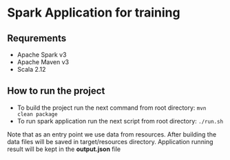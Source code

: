 # Spark Application for training

## Requrements
* Apache Spark v3
* Apache Maven v3
* Scala 2.12 

## How to run the project
* To build the project run the next command from root directory: `mvn clean package` 
* To run spark application run the next script from root directory: `./run.sh`

Note that as an entry point we use data from resources. After building the data files will be saved in target/resources directory. 
Application running result will be kept in the **output.json** file

